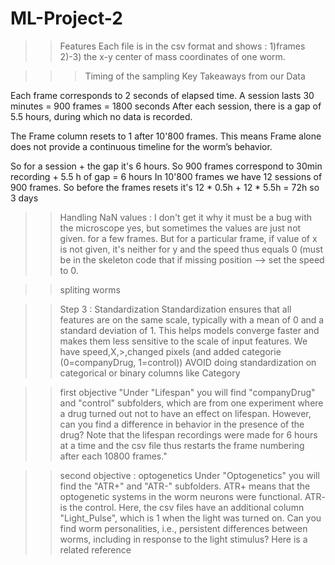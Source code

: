# ML-Project-2

>>Features
Each file is in the csv format and shows : 
1)frames 
2)-3) the x-y center of mass coordinates of one worm.



>>> Timing of the sampling
Key Takeaways from our Data 

Each frame corresponds to 2 seconds of elapsed time.
A session lasts 30 minutes = 900 frames = 1800 seconds
After each session, there is a gap of 5.5 hours, during which no data is recorded.

The Frame column resets to 1 after 10'800 frames.
This means Frame alone does not provide a continuous timeline for the worm’s behavior.

So for a session + the gap it's 6 hours. So 900 frames correspond to 30min recording + 5.5 h of gap = 6 hours
In 10'800 frames we have 12 sessions of 900 frames. So before the frames resets it's 12 * 0.5h + 12 * 5.5h = 72h so 3 days


>> Handling NaN values :
I don't get it why it must be a bug with the microscope yes, but sometimes the values are just not given. for a few frames. But for a particular frame, if value of x is not given, it's neither for y and the speed thus equals 0 (must be in the skeleton code that if missing position --> set the speed to 0.

>> spliting worms

>>Step 3 : Standardization 
 Standardization ensures that all features are on the same scale, typically with a mean of 0 and a standard deviation of 1. This helps models converge faster and makes them less sensitive to the scale of input features. We have speed,X,>,changed pixels (and added categorie (0=companyDrug, 1=control))
 AVOID doing standardization on categorical or binary columns like Category

>> first objective
"Under "Lifespan" you will find "companyDrug" and "control" subfolders, which are from one experiment where a drug turned out not to have an effect on lifespan. However, can you find a difference in behavior in the presence of the drug? Note that the lifespan recordings were made for 6 hours at a time and the csv file thus restarts the frame numbering after each 10800 frames."

>> second objective : optogenetics
Under "Optogenetics" you will find the "ATR+" and "ATR-" subfolders. ATR+ means that the optogenetic systems in the worm neurons were functional. ATR- is the control. Here, the csv files have an additional column "Light_Pulse", which is 1 when the light was turned on. Can you find worm personalities, i.e., persistent differences between worms, including in response to the light stimulus? Here is a related reference